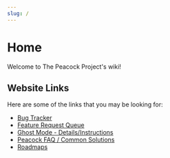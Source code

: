 ```yaml
---
slug: /
---
```


# Home

Welcome to The Peacock Project's wiki!

## Website Links

Here are some of the links that you may be looking for:

-   [Bug Tracker](bugs.md)
-   [Feature Request Queue](features.md)
-   [Ghost Mode - Details/Instructions](ghost-mode.md)
-   [Peacock FAQ / Common Solutions](intel.md)
-   [Roadmaps](roadmaps.md)
